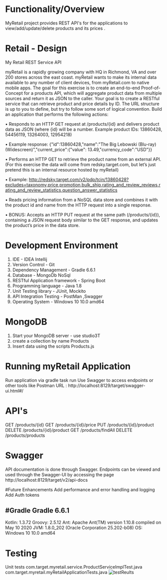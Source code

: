 # Functionality/Overview
MyRetail project provides REST API's for the applications to view/add/update/delete products and its prices .

# Retail - Design 
My Retail REST Service API

myRetail is a rapidly growing company with HQ in Richmond, VA and over 200 stores across the east coast. myRetail wants to make its internal data available to any number of client devices, from myRetail.com to native mobile apps. 
The goal for this exercise is to create an end-to-end Proof-of-Concept for a products API, which will aggregate product data from multiple sources and return it as JSON to the caller. 
Your goal is to create a RESTful service that can retrieve product and price details by ID. The URL structure is up to you to define, but try to follow some sort of logical convention.
Build an application that performs the following actions: 

•	Responds to an HTTP GET request at /products/{id} and delivers product data as JSON (where {id} will be a number. 
Example product IDs: 13860428, 54456119, 13264003, 12954218) 

•	Example response: {"id":13860428,"name":"The Big Lebowski (Blu-ray) (Widescreen)","current_price":{"value": 13.49,"currency_code":"USD"}}

•	Performs an HTTP GET to retrieve the product name from an external API. (For this exercise the data will come from redsky.target.com, but let’s just pretend this is an internal resource hosted by myRetail) 

•	Example: http://redsky.target.com/v2/pdp/tcin/13860428?excludes=taxonomy,price,promotion,bulk_ship,rating_and_review_reviews,rating_and_review_statistics,question_answer_statistics

•	Reads pricing information from a NoSQL data store and combines it with the product id and name from the HTTP request into a single response. 

•	BONUS: Accepts an HTTP PUT request at the same path (/products/{id}), containing a JSON request body similar to the GET response, and updates the product’s price in the data store. 

# Development Environment
1. IDE - IDEA Intellij
2. Version Control - Git
3. Dependency Management - Gradle 6.6.1
4. Database - MongoDb NoSql
5. RESTful Application framework - Spring Boot
6. Programming language - Java 1.8
7. Unit Testing library - JUnit, Mockito
8. API Integration Testing - PostMan ,Swagger
9. Operating System - Windows 10 10.0 amd64

# MongoDB
1. Start your MongoDB server - use studio3T 
2. create a collection by name Products
3. Insert data using the scripts Products.js

# Running myRetail Application
Run application via gradle task run
Use Swagger to access endpoints or other tools like Postman
URL : http://localhost:8129/target/swagger-ui.html#/

# API's
GET /products/{id}
GET /products/{id}/price
PUT /products/{id}/product
DELETE /products/{id}/product
GET /products/findAll
DELETE /products/products


# Swagger
API documentation is done through Swagger. Endpoints can be viewed and used through the Swagger-UI by accessing the page http://localhost:8129/target/v2/api-docs

#Future Enhancements
Add  performance and error handling and logging
Add Auth tokens 

#Gradle
Gradle 6.6.1
------------------------------------------------------------
Kotlin:       1.3.72
Groovy:       2.5.12
Ant:          Apache Ant(TM) version 1.10.8 compiled on May 10 2020
JVM:          1.8.0_202 (Oracle Corporation 25.202-b08)
OS:           Windows 10 10.0 amd64

# Testing
Unit tests
com.target.myretail.service.ProductServiceImplTest.java
com.target.myretail.myRetailApplicationTests.java
![testReults](https://user-images.githubusercontent.com/68809796/110689472-b8fefd00-8208-11eb-8b6e-55b5d37beb35.JPG)

